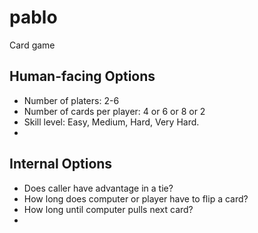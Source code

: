 # pablo
Card game

## Human-facing Options
* Number of platers: 2-6
* Number of cards per player: 4 or 6 or 8 or 2
* Skill level: Easy, Medium, Hard, Very Hard.
*

## Internal Options
* Does caller have advantage in a tie?
* How long does computer or player have to flip a card?
* How long until computer pulls next card?
*
